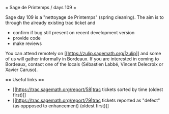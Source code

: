 = Sage de Printemps / days 109 =

Sage day 109 is a "nettoyage de Printemps" (spring cleaning). The aim is to through the already existing trac ticket and

 * confirm if bug still present on recent development version
 * provide code
 * make reviews

You can attend remotely on [[https://zulip.sagemath.org/|zulip]] and some of us will gather informally in Bordeaux. If you are interested in coming to Bordeaux, contact one of the locals (Sébastien Labbé, Vincent Delecroix or Xavier Caruso).

== Useful links ==

 * [[https://trac.sagemath.org/report/58|trac tickets sorted by time (oldest first)]]
 * [[https://trac.sagemath.org/report/79|trac tickets reported as "defect" (as oppposed to enhancement) (oldest first)]]
